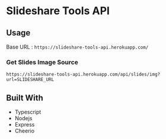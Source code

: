 # Slideshare Tools API

## Usage

Base URL : `https://slideshare-tools-api.herokuapp.com/`

### Get Slides Image Source

``
https://slideshare-tools-api.herokuapp.com/api/slides/img?url=SLIDESHARE_URL
``

## Built With

* Typescript
* Nodejs
* Express
* Cheerio
